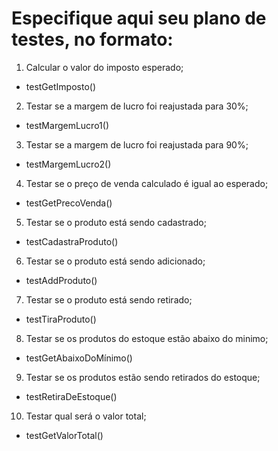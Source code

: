 # Especifique aqui seu plano de testes, no formato:

1. Calcular o valor do imposto esperado;
  - testGetImposto()
  
2. Testar se a margem de lucro foi reajustada para 30%;
  - testMargemLucro1()
  
3. Testar se a margem de lucro foi reajustada para 90%;
  - testMargemLucro2()
  
4. Testar se o preço de venda calculado é igual ao esperado;
  - testGetPrecoVenda()
  
5. Testar se o produto está sendo cadastrado;
  - testCadastraProduto()
  
6. 	Testar se o produto está sendo adicionado;
  - testAddProduto() 
  
7.   Testar se o produto está sendo retirado;
  - testTiraProduto()
  
8. Testar se os produtos do estoque estão abaixo do minimo;
  - testGetAbaixoDoMínimo()

9. Testar se os produtos estão sendo retirados do estoque;
  - testRetiraDeEstoque()

10. Testar qual será o valor total;
  - testGetValorTotal()
